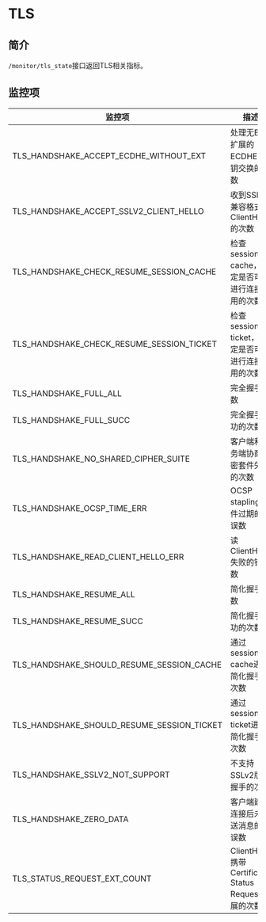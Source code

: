 # TLS

## 简介

`/monitor/tls_state`接口返回TLS相关指标。

## 监控项

| 监控项                                     | 描述                                               |
| ------------------------------------------ | -------------------------------------------------- |
| TLS_HANDSHAKE_ACCEPT_ECDHE_WITHOUT_EXT     | 处理无ECC扩展的ECDHE密钥交换的次数                 |
| TLS_HANDSHAKE_ACCEPT_SSLV2_CLIENT_HELLO    | 收到SSLv2兼容格式ClientHello的次数                 |
| TLS_HANDSHAKE_CHECK_RESUME_SESSION_CACHE   | 检查session cache，判定是否可以进行连接复用的次数  |
| TLS_HANDSHAKE_CHECK_RESUME_SESSION_TICKET  | 检查session ticket，判定是否可以进行连接复用的次数 |
| TLS_HANDSHAKE_FULL_ALL                     | 完全握手次数                                       |
| TLS_HANDSHAKE_FULL_SUCC                    | 完全握手成功的次数                                 |
| TLS_HANDSHAKE_NO_SHARED_CIPHER_SUITE       | 客户端和服务端协商加密套件失败的次数               |
| TLS_HANDSHAKE_OCSP_TIME_ERR                | OCSP stapling文件过期的错误数                      |
| TLS_HANDSHAKE_READ_CLIENT_HELLO_ERR        | 读ClientHello失败的错误数                          |
| TLS_HANDSHAKE_RESUME_ALL                   | 简化握手次数                                       |
| TLS_HANDSHAKE_RESUME_SUCC                  | 简化握手成功的次数                                 |
| TLS_HANDSHAKE_SHOULD_RESUME_SESSION_CACHE  | 通过session cache进行简化握手的次数                |
| TLS_HANDSHAKE_SHOULD_RESUME_SESSION_TICKET | 通过session ticket进行简化握手的次数               |
| TLS_HANDSHAKE_SSLV2_NOT_SUPPORT            | 不支持SSLv2版本握手的次数                          |
| TLS_HANDSHAKE_ZERO_DATA                    | 客户端建立连接后未发送消息的错误数                 |
| TLS_STATUS_REQUEST_EXT_COUNT               | ClientHello携带Certificate Status Request扩展的次数|

